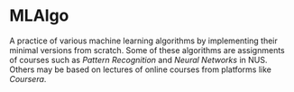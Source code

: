 # MLAlgo
A practice of various machine learning algorithms by implementing their minimal versions from scratch.
Some of these algorithms are assignments of courses such as *Pattern Recognition* and *Neural Networks* in NUS. Others may be based on lectures of online courses from platforms like *Coursera*.

